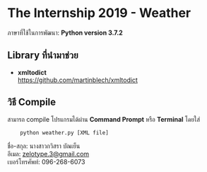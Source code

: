 # The Internship 2019 - Weather


ภาษาที่ใช้ในการพัฒนา: **Python version 3.7.2**<br>

## Library ที่นำมาช่วย
* **xmltodict** <br>
https://github.com/martinblech/xmltodict<br>


## วิธี Compile
สามารถ compile โปรแกรมได้ผ่าน **Command Prompt** หรือ **Terminal** โดยใส่
```
    python weather.py [XML file]
```
ชื่อ-สกุล: นางสาวกวิสรา  บัณเย็น<br>
อีเมล: zelotype.3@gmail.com<br>
เบอร์โทรศัพท์: 096-268-6073
